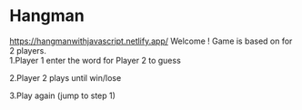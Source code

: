 # Hangman
https://hangmanwithjavascript.netlify.app/
Welcome !
Game is based on for 2 players.   
1.Player 1 enter the word for Player 2 to guess  

2.Player 2 plays until win/lose  

3.Play again (jump to step 1)
